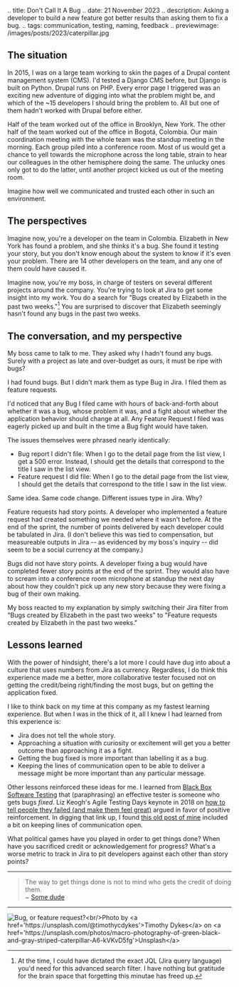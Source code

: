 .. title: Don't Call It A Bug
.. date: 21 November 2023
.. description: Asking a developer to build a new feature got better results than asking them to fix a bug.
.. tags: communication, testing, naming, feedback
.. previewimage: /images/posts/2023/caterpillar.jpg

## The situation

In 2015, I was on a large team working to skin the pages of a Drupal content management system (CMS). I'd tested a Django CMS before, but Django is built on Python. Drupal runs on PHP. Every error page I triggered was an exciting new adventure of digging into what the problem might be, and which of the ~15 developers I should bring the problem to. All but one of them hadn't worked with Drupal before either.

Half of the team worked out of the office in Brooklyn, New York. The other half of the team worked out of the office in Bogotá, Colombia. Our main coordination meeting with the whole team was the standup meeting in the morning. Each group piled into a conference room. Most of us would get a chance to yell towards the microphone across the long table, strain to hear our colleagues in the other hemisphere doing the same. The unlucky ones only got to do the latter, until another project kicked us out of the meeting room. 

Imagine how well we communicated and trusted each other in such an environment.

## The perspectives

Imagine now, you're a developer on the team in Colombia. Elizabeth in New York has found a problem, and she thinks it's a bug. She found it testing your story, but you don't know enough about the system to know if it's even your problem. There are 14 other developers on the team, and any one of them could have caused it.

Imagine now, you're my boss, in charge of testers on several different projects around the company. You're trying to look at Jira to get some insight into my work. You do a search for "Bugs created by Elizabeth in the past two weeks."[^1] You are surprised to discover that Elizabeth seemingly hasn't found any bugs in the past two weeks. 

## The conversation, and my perspective

My boss came to talk to me. They asked why I hadn't found any bugs. Surely with a project as late and over-budget as ours, it must be ripe with bugs?

I had found bugs. But I didn't mark them as type Bug in Jira. I filed them as feature requests. 

I'd noticed that any Bug I filed came with hours of back-and-forth about whether it was a bug, whose problem it was, and a fight about whether the application behavior should change at all. Any Feature Request I filed was eagerly picked up and built in the time a Bug fight would have taken. 

The issues themselves were phrased nearly identically:

- Bug report I didn't file: When I go to the detail page from the list view, I get a 500 error. Instead, I should get the details that correspond to the title I saw in the list view.
- Feature request I did file: When I go to the detail page from the list view, I should get the details that correspond to the title I saw in the list view.

Same idea. Same code change. Different issues type in Jira. Why? 

Feature requests had story points. A developer who implemented a feature request had created something we needed where it wasn't before. At the end of the sprint, the number of points delivered by each developer could be tabulated in Jira. (I don't believe this was tied to compensation, but measureable outputs in Jira -- as evidenced by my boss's inquiry -- did seem to be a social currency at the company.) 

Bugs did not have story points. A developer fixing a bug would have completed fewer story points at the end of the sprint. They would also have to scream into a conference room microphone at standup the next day about how they couldn't pick up any new story because they were fixing a bug of their own making. 

My boss reacted to my explanation by simply switching their Jira filter from "Bugs created by Elizabeth in the past two weeks" to "Feature requests created by Elizabeth in the past two weeks." 

## Lessons learned

With the power of hindsight, there's a lot more I could have dug into about a culture that uses numbers from Jira as currency. Regardless, I do think this experience made me a better, more collaborative tester focused not on getting the credit/being right/finding the most bugs, but on getting the application fixed. 

I like to think back on my time at this company as my fastest learning experience. But when I was in the thick of it, all I knew I had learned from this experience is:

- Jira does not tell the whole story. 
- Approaching a situation with curiosity or excitement will get you a better outcome than approaching it as a fight.
- Getting the bug fixed is more important than labelling it as a bug.
- Keeping the lines of communication open to be able to deliver a message might be more important than any particular message. 

Other lessons reinforced these ideas for me. I learned from [Black Box Software Testing](https://bbst.courses/) that (paraphrasing) an effective tester is someone who gets bugs _fixed_. Liz Keogh's Agile Testing Days keynote in 2018 on [how to tell people they failed (and make them feel great)](https://www.youtube.com/watch?v=KvKFlMfEqxM) argued in favor of positive reinforcement. In digging that link up, I found [this old post of mine](https://elizabethzagroba.com/posts/2021/praise_the_messenger/) included a bit on keeping lines of communication open. 

What political games have you played in order to get things done? When have you sacrificed credit or acknowledgement for progress? What's a worse metric to track in Jira to pit developers against each other than story points? 

---

> The way to get things done is not to mind who gets the credit of doing them.<br/>~ [Some dude](https://quoteinvestigator.com/2010/12/21/doing-good-selfless/)

---

![](/images/posts/2023/caterpillar.jpg "Bug, or feature request?<br/>Photo by <a href='https://unsplash.com/@timothycdykes'>Timothy Dykes</a> on <a href='https://unsplash.com/photos/macro-photography-of-green-black-and-gray-striped-caterpillar-A6-kVKvD5fg'>Unsplash</a>")

[^1]: At the time, I could have dictated the exact JQL (Jira query language) you'd need for this advanced search filter. I have nothing but gratitude for the brain space that forgetting this minutae has freed up. 
